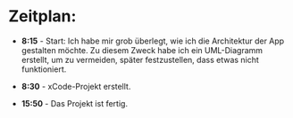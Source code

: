 # Zeitplan:

* **8:15** - Start: Ich habe mir grob überlegt, wie ich die Architektur der App gestalten möchte. Zu diesem Zweck habe ich ein UML-Diagramm erstellt, um zu vermeiden, später festzustellen, dass etwas nicht funktioniert.

* **8:30** - xCode-Projekt erstellt.

* **15:50** - Das Projekt ist fertig.
